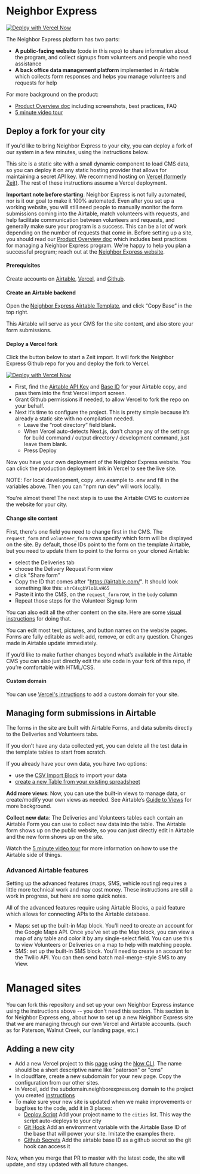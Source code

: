 # Neighbor Express
[![Deploy with Vercel Now](https://zeit.co/button)](https://zeit.co/import/project?template=https://github.com/usdigitalresponse/neighbor-express)

The Neighbor Express platform has two parts:

* **A public-facing website** (code in this repo) to share information about the program, and collect signups from volunteers and people who need assistance
* **A back office data management platform** implemented in Airtable which collects form responses and helps you manage volunteers and requests for help

For more background on the product:

* [Product Overview doc](https://docs.google.com/document/d/14coib0p7LP3Twk1alY17d7uwVq1cxAEtijeUonnJnqY/edit#) including screenshots, best practices, FAQ
* [5 minute video tour](https://www.loom.com/share/dabb2f47de454b8c86992db4fabae228)

## Deploy a fork for your city

If you'd like to bring Neighbor Express to your city, you can deploy a fork of our system in a few minutes, using the instructions below.

This site is a static site with a small dynamic component to load CMS data, so you can deploy it on any static hosting provider that allows for maintaining a secret API key. We recommend hosting on [Vercel (formerly Zeit)](https://zeit.co/). The rest of these instructions assume a Vercel deployment.

**Important note before starting**: Neighbor Express is not fully automated, nor is it our goal to make it 100% automated. Even after you set up a working website, you will still need people
to manually monitor the form submissions coming into the Airtable, match volunteers
with requests, and help facilitate communication between volunteers and requests,
and generally make sure your program is a success.
This can be a lot of work depending on the number of requests that come in.
Before setting up a site, you should read our [Product Overview doc](https://docs.google.com/document/d/14coib0p7LP3Twk1alY17d7uwVq1cxAEtijeUonnJnqY/edit#) which includes
best practices for managing a Neighbor Express program.
We're happy to help you plan a successful program; reach out at the [Neighbor Express website](https://neighborexpress.org/bring-to-my-city).

#### Prerequisites

Create accounts on [Airtable](https://airtable.com), [Vercel](https://zeit.co/), and [Github](https://github.com).

#### Create an Airtable backend

Open the [Neighbor Express Airtable Template](https://airtable.com/shrUWmppqhdNK9Ij9), and click “Copy Base” in the top right.

This Airtable will serve as your CMS for the site content, and also store your form submissions.

#### Deploy a Vercel fork

Click the button below to start a Zeit import. It will fork the Neighbor Express Github repo for you and deploy the fork to Vercel.

[![Deploy with Vercel Now](https://zeit.co/button)](https://zeit.co/import/project?template=https://github.com/usdigitalresponse/neighbor-express)

* First, find the [Airtable API Key](https://support.airtable.com/hc/en-us/articles/219046777-How-do-I-get-my-API-key-) and [Base ID](https://community.airtable.com/t/what-is-the-app-id-where-do-i-find-it/2984) for your Airtable copy, and pass them into the first Vercel import screen.
* Grant Github permissions if needed, to allow Vercel to fork the repo on your behalf.
* Next it’s time to configure the project. This is pretty simple because it’s already a static site with no compilation needed.
  * Leave the “root directory” field blank.
  * When Vercel auto-detects Next.js, don't change any of the settings for build command / output directory / development command, just leave them blank.
  * Press Deploy

Now you have your own deployment of the Neighbor Express website. You can click the production deployment link in Vercel to see the live site.

NOTE: For local development, copy .env.example to .env and fill in the variables above. Then you can "npm run dev" will work locally.

You're almost there! The next step is to use the Airtable CMS to customize the website for your city.

#### Change site content

First, there's one field you need to change first in the CMS. The `request_form`
and `volunteer_form` rows specify which form will be displayed on the site.
By default, those IDs point to the form on the template Airtable,
but you need to update them to point to the forms on your cloned Airtable:

* select the Deliveries tab
* choose the Delivery Request Form view
* click "Share form"
* Copy the ID that comes after "https://airtable.com/". It should look something like this: `shrC4sgbVlo1LvH65`
* Paste it into the CMS, on the `request_form` row, in the `body` column
* Repeat those steps for the Volunteer Signup form

You can also edit all the other content on the site. Here are some [visual instructions](https://whimsical.com/LE8KPDkxRb1gB9GzuX8Qz2#7YNFXnKbYjZZjCn41Cg3J) for doing that.

You can edit most text, pictures, and button names on the website pages. Forms are fully editable as well: add, remove, or edit any question. Changes made in Airtable update immediately.

If you’d like to make further changes beyond what’s available in the Airtable CMS you can also just directly edit the site code in your fork of this repo, if you’re comfortable with HTML/CSS.

#### Custom domain

You can use [Vercel's intructions](https://zeit.co/docs/v2/custom-domains) to add a custom domain for your site.

## Managing form submissions in Airtable

The forms in the site are built with Airtable Forms, and data submits directly to the Deliveries and Volunteers tabs.

If you don’t have any data collected yet, you can delete all the test data in the template tables to start from scratch.

If you already have your own data, you have two options:

* use the [CSV Import Block](https://support.airtable.com/hc/en-us/articles/115013249187-CSV-import-block) to import your data
* [create a new Table from your existing spreadsheet](https://support.airtable.com/hc/en-us/articles/203313915-Creating-a-new-table-in-an-existing-base-via-CSV-spreadsheet-import)

**Add more views**: Now, you can use the built-in views to manage data, or create/modify your own views as needed. See Airtable’s [Guide to Views](https://support.airtable.com/hc/en-us/articles/202624989-Guide-to-views) for more background.

**Collect new data**: The Deliveries and Volunteers tables each contain an Airtable Form you can use to collect new data into the table. The Airtable form shows up on the public website, so you can just directly edit in Airtable and the new form shows up on the site.

Watch the [5 minute video tour](https://www.loom.com/share/dabb2f47de454b8c86992db4fabae228) for more information on how to use the Airtable side of things.

### Advanced Airtable features

Setting up the advanced features (maps, SMS, vehicle routing) requires a little more technical work and may cost money. These instructions are still a work in progress, but here are some quick notes.

All of the advanced features require using Airtable Blocks, a paid feature which allows for connecting APIs to the Airtable database.

* Maps: set up the built-in Map block. You’ll need to create an account for the Google Maps API. Once you’ve set up the Map block, you can view a map of any table and color it by any single-select field. You can use this to view Volunteers or Deliveries on a map to help with matching people.
* SMS: set up the built-in SMS block. You’ll need to create an account for the Twilio API. You can then send batch mail-merge-style SMS to any View.

# Managed sites

You can fork this repository and set up your own Neighbor Express instance using the instructions above -- you don't need this section. This section is for Neighbor Express eng, about how to set up a new Neighbor Express site that *we* are managing through our own Vercel and Airtable accounts. (such as for Paterson, Walnut Creek, our landing page, etc.)

## Adding a new city

* Add a new Vercel project to this [page](https://vercel.com/dashboard/neighborexpress/projects) using the [Now CLI](https://vercel.com/docs/now-cli?query=cli#commands/overview/project-linking). The name should be a short descriptive name like "paterson" or "cms"
* In cloudflare, create a new subdomain for your new page. Copy the configuration from our other sites.
* In Vercel, add the subdomain.neighborexpress.org domain to the project you created [instructions](https://vercel.com/docs/v2/custom-domains)
* To make sure your new site is updated when we make improvements or bugfixes to the code, add it in 3 places:
    * [Deploy Script](https://github.com/usdigitalresponse/neighbor-express/blob/master/scripts/update-all.js) Add your project name to the `cities` list. This way the script auto-deploys to your city
    * [Git Hook](https://github.com/usdigitalresponse/neighbor-express/blob/master/.github/workflows/update-now.yaml) Add an environment variable with the Airtable Base ID of the base that will power your site. Imitate the examples there.
    * [Github Secrets](https://github.com/usdigitalresponse/neighbor-express/settings/secrets) Add the airtable base ID as a github secret so the git hook can access it

Now, when you merge that PR to master with the latest code, the site will update, and stay updated with all future changes.

